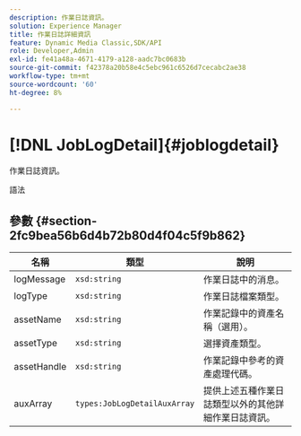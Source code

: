 ```yaml
---
description: 作業日誌資訊。
solution: Experience Manager
title: 作業日誌詳細資訊
feature: Dynamic Media Classic,SDK/API
role: Developer,Admin
exl-id: fe41a48a-4671-4179-a128-aadc7bc0683b
source-git-commit: f42378a20b58e4c5ebc961c6526d7cecabc2ae38
workflow-type: tm+mt
source-wordcount: '60'
ht-degree: 8%

---
```


# [!DNL JobLogDetail]{#joblogdetail}

作業日誌資訊。

語法

## 參數 {#section-2fc9bea56b6d4b72b80d4f04c5f9b862}

| 名稱 | 類型 | 說明 |
|---|---|---|
| logMessage | `xsd:string` | 作業日誌中的消息。 |
| logType | `xsd:string` | 作業日誌檔案類型。 |
| assetName | `xsd:string` | 作業記錄中的資產名稱（選用）。 |
| assetType | `xsd:string` | 選擇資產類型。 |
| assetHandle | `xsd:string` | 作業記錄中參考的資產處理代碼。 |
| auxArray | `types:JobLogDetailAuxArray` | 提供上述五種作業日誌類型以外的其他詳細作業日誌資訊。 |
